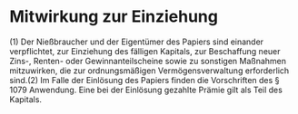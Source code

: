 # Mitwirkung zur Einziehung

(1) Der Nießbraucher und der Eigentümer des Papiers sind einander verpflichtet, zur Einziehung des fälligen Kapitals, zur Beschaffung neuer Zins-, Renten- oder Gewinnanteilscheine sowie zu sonstigen Maßnahmen mitzuwirken, die zur ordnungsmäßigen Vermögensverwaltung erforderlich sind.(2) Im Falle der Einlösung des Papiers finden die Vorschriften des § 1079 Anwendung. Eine bei der Einlösung gezahlte Prämie gilt als Teil des Kapitals. 

